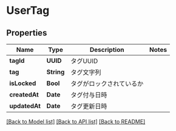 # UserTag

## Properties
Name | Type | Description | Notes
------------ | ------------- | ------------- | -------------
**tagId** | **UUID** | タグUUID | 
**tag** | **String** | タグ文字列 | 
**isLocked** | **Bool** | タグがロックされているか | 
**createdAt** | **Date** | タグ付与日時 | 
**updatedAt** | **Date** | タグ更新日時 | 

[[Back to Model list]](../README.md#documentation-for-models) [[Back to API list]](../README.md#documentation-for-api-endpoints) [[Back to README]](../README.md)


